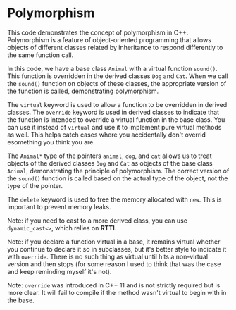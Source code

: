# Polymorphism

This code demonstrates the concept of polymorphism in C++. Polymorphism is a feature of object-oriented programming that allows objects of different classes related by inheritance to respond differently to the same function call.

In this code, we have a base class `Animal` with a virtual function `sound()`. This function is overridden in the derived classes `Dog` and `Cat`. When we call the `sound()` function on objects of these classes, the appropriate version of the function is called, demonstrating polymorphism.

The `virtual` keyword is used to allow a function to be overridden in derived classes. The `override` keyword is used in derived classes to indicate that the function is intended to override a virtual function in the base class.  You can use it instead of `virtual` and use it to implement pure virtual methods as well.  This helps catch cases where you accidentally don't overrid esomething you think you are.

The `Animal*` type of the pointers `animal`, `dog`, and `cat` allows us to treat objects of the derived classes `Dog` and `Cat` as objects of the base class `Animal`, demonstrating the principle of polymorphism. The correct version of the `sound()` function is called based on the actual type of the object, not the type of the pointer.

The `delete` keyword is used to free the memory allocated with `new`. This is important to prevent memory leaks.

Note: if you need to cast to a more derived class, you can use `dynamic_cast<>`, which relies on __RTTI__.

Note: if you declare a function virtual in a base, it remains virtual whether you continue to declare it so in subclasses, but it's better style to indicate it with `override`.  There is no such thing as virtual until hits a non-virtual version and then stops (for some reason I used to think that was the case and keep reminding myself it's not).

Note: `override` was introduced in C++ 11 and is not strictly required but is more clear.  It will fail to compile if the method wasn't virtual to begin with in the base.
